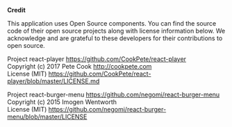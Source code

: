 **Credit**

This application uses Open Source components.  You can find the source code of their open source projects along with license information below.  We acknowledge and are grateful to these developers for their contributions to open source.

Project react-player https://github.com/CookPete/react-player <br/>
Copyright (c) 2017 Pete Cook http://cookpete.com <br/>
License (MIT) https://github.com/CookPete/react-player/blob/master/LICENSE.md

Project react-burger-menu https://github.com/negomi/react-burger-menu <br/>
Copyright (c) 2015 Imogen Wentworth <br/>
License (MIT) https://github.com/negomi/react-burger-menu/blob/master/LICENSE
